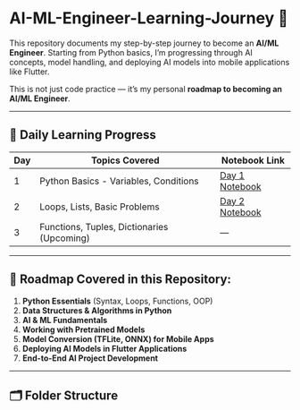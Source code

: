 # AI-ML-Engineer-Learning-Journey 🚀

This repository documents my step-by-step journey to become an **AI/ML Engineer**. Starting from Python basics, I’m progressing through AI concepts, model handling, and deploying AI models into mobile applications like Flutter.

This is not just code practice — it’s my personal **roadmap to becoming an AI/ML Engineer**.

---

## 📅 Daily Learning Progress
| Day | Topics Covered                                 | Notebook Link                                   |
|-----|-----------------------------------------------|------------------------------------------------|
| 1   | Python Basics - Variables, Conditions         | [Day 1 Notebook](Day1/Day1_Basics.ipynb)       |
| 2   | Loops, Lists, Basic Problems                  | [Day 2 Notebook](Day2/Day2_Conditions_Loops.ipynb) |
| 3   | Functions, Tuples, Dictionaries (Upcoming)    | —                                              |

---

## 🎯 Roadmap Covered in this Repository:
1. **Python Essentials** (Syntax, Loops, Functions, OOP)
2. **Data Structures & Algorithms in Python**
3. **AI & ML Fundamentals**
4. **Working with Pretrained Models**
5. **Model Conversion (TFLite, ONNX) for Mobile Apps**
6. **Deploying AI Models in Flutter Applications**
7. **End-to-End AI Project Development**

---

## 🗂 Folder Structure
